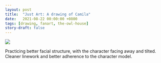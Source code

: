 ```yaml
---
layout: post
title:  "Just Art: A drawing of Camila"
date:   2021-08-22 00:00:00 +0800
tags: [drawing, fanart, the-owl-house]
story-draft: false
---
```


![](https://cdn.anneimation.com/art/fanart/camila1.jpg)

Practicing better facial structure, with the character facing away and tilted. Cleaner linework and better adherence to the character model.